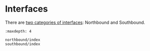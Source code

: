 # Interfaces

There are [two categories of interfaces](../core/concepts.md#interfaces): Northbound and Southbound.


```{toctree}
:maxdepth: 4

northbound/index
southbound/index
```
